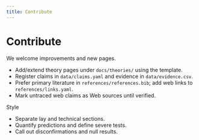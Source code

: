 ```yaml
---
title: Contribute
---
```


# Contribute

We welcome improvements and new pages.

- Add/extend theory pages under `docs/theories/` using the template.
- Register claims in `data/claims.yaml` and evidence in `data/evidence.csv`.
- Prefer primary literature in `references/references.bib`; add web links to `references/links.yaml`.
- Mark untraced web claims as Web sources until verified.

Style

- Separate lay and technical sections.
- Quantify predictions and define severe tests.
- Call out disconfirmations and null results.

